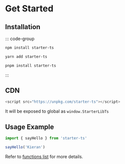 # Get Started

## Installation

::: code-group

```sh [npm]
npm install starter-ts
```

```sh [yarn]
yarn add starter-ts
```

```sh [pnpm]
pnpm install starter-ts
```
:::

## CDN

```js
<script src="https://unpkg.com/starter-ts"></script>
```

It will be exposed to global as `window.StarterLibTs`

## Usage Example

```js
import { sayHello } from 'starter-ts'

sayHello('Kieran')
```

Refer to [functions list](/functions/index) for more details.

